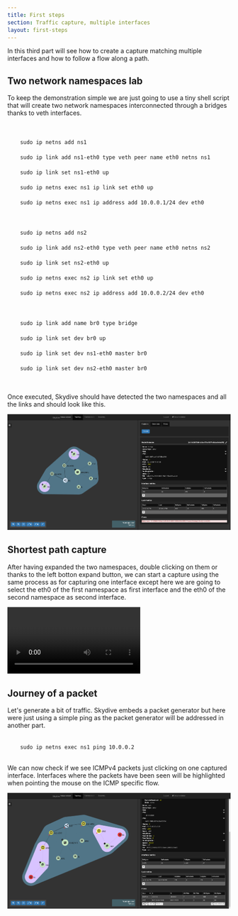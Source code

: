 ```yaml
---
title: First steps
section: Traffic capture, multiple interfaces
layout: first-steps
---
```


<p>In this third part will see how to create a capture matching multiple interfaces and how to follow a flow along a path.</p>
<h2>Two network namespaces lab</h2>
<p>
  To keep the demonstration simple we are just going to use a tiny shell script that will create two network namespaces interconnected through
  a bridges thanks to veth interfaces.
</p>

<p class="code">
  <code><br/>
    sudo ip netns add ns1<br/>
    sudo ip link add ns1-eth0 type veth peer name eth0 netns ns1<br/>
    sudo ip link set ns1-eth0 up<br/>
    sudo ip netns exec ns1 ip link set eth0 up<br/>
    sudo ip netns exec ns1 ip address add 10.0.0.1/24 dev eth0<br/>
    <br/>
    sudo ip netns add ns2<br/>
    sudo ip link add ns2-eth0 type veth peer name eth0 netns ns2<br/>
    sudo ip link set ns2-eth0 up<br/>
    sudo ip netns exec ns2 ip link set eth0 up<br/>
    sudo ip netns exec ns2 ip address add 10.0.0.2/24 dev eth0<br/>
    <br/>
    sudo ip link add name br0 type bridge<br/>
    sudo ip link set dev br0 up<br/>
    sudo ip link set dev ns1-eth0 master br0<br/>
    sudo ip link set dev ns2-eth0 master br0<br/>
  </code>
</p>

<p>
  Once executed, Skydive should have detected the two namespaces and all the links and should look like this.
</p>

<p>
  <img src="assets/images/first-steps/capture-2ns-1.png"/>
</p>

<h2>Shortest path capture</h2>

<p>
  After having expanded the two namespaces, double clicking on them or thanks to the left botton expand button, we can start a capture using the same
  process as for capturing one interface except here we are going to select the eth0 of the first namespace as first interface and the eth0 of the
  second namespace as second interface.
</p>

<p>
  <video id="nsc_stream_video" poster="" preload="" controls="" autoplay="" loop="" controlslist="nodownload" src="assets/videos/first-steps/capture-3.webm"></video>
<p>

<h2>Journey of a packet</h2>
<p>
  Let's generate a bit of traffic. Skydive embeds a packet generator but here were just using a simple ping as the packet generator will be addressed in another
  part.
</p>

<p class="code">
  <code>
    sudo ip netns exec ns1 ping 10.0.0.2
  </code>
</p>

<p>
  We can now check if we see ICMPv4 packets just clicking on one captured interface. Interfaces where the packets have been seen will be highlighted when pointing the
  mouse on the ICMP specific flow.
</p>

<p>
  <img src="assets/images/first-steps/capture-2ns-2.png"/>
</p>
